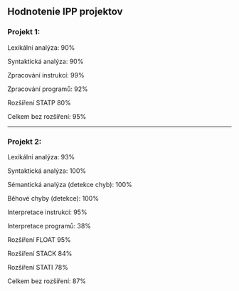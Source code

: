 ## Hodnotenie IPP projektov

### Projekt 1: 

Lexikální analýza: 90%

Syntaktická analýza: 90%

Zpracování instrukcí: 99%

Zpracování programů: 92%

Rozšíření STATP 80%

Celkem bez rozšíření: 95%

_________________

### Projekt 2: 

Lexikální analýza: 93%

Syntaktická analýza: 100%

Sémantická analýza (detekce chyb): 100%

Běhové chyby (detekce): 100%

Interpretace instrukcí: 95%

Interpretace programů: 38%

Rozšíření FLOAT 95%

Rozšíření STACK 84%

Rozšíření STATI 78%

Celkem bez rozšíření: 87%
